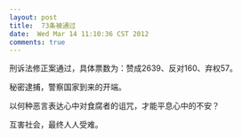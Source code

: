 ```yaml
---
layout: post
title:  73条被通过
date:  Wed Mar 14 11:10:36 CST 2012
comments: true
---
```


刑诉法修正案通过，具体票数为：赞成2639、反对160、弃权57。

秘密逮捕，警察国家到来的开端。

以何种恶言表达心中对食腐者的诅咒，才能平息心中的不安？

互害社会，最终人人受难。

<!-- more -->
